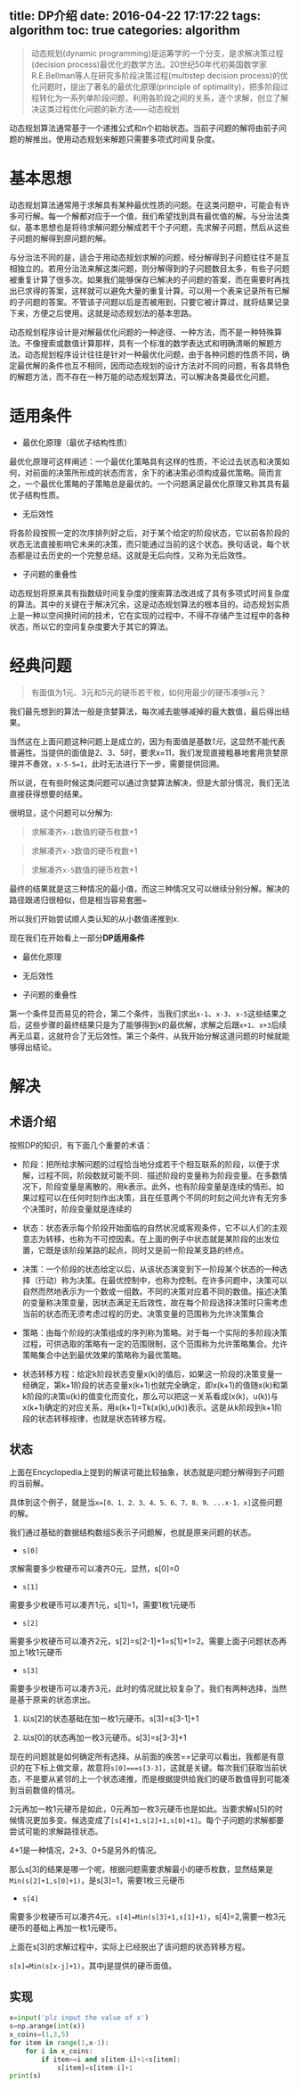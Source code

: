 title: DP介绍
date: 2016-04-22 17:17:22
tags: algorithm
toc: true
categories: algorithm
---


> 动态规划(dynamic programming)是运筹学的一个分支，是求解决策过程(decision process)最优化的数学方法。20世纪50年代初美国数学家R.E.Bellman等人在研究多阶段决策过程(multistep decision process)的优化问题时，提出了著名的最优化原理(principle of optimality)，把多阶段过程转化为一系列单阶段问题，利用各阶段之间的关系，逐个求解，创立了解决这类过程优化问题的新方法——动态规划

动态规划算法通常基于一个递推公式和n个初始状态。当前子问题的解将由前子问题的解推出。使用动态规划来解题只需要多项式时间复杂度。

<!--more-->

# 基本思想 #

动态规划算法通常用于求解具有某种最优性质的问题。在这类问题中，可能会有许多可行解。每一个解都对应于一个值，我们希望找到具有最优值的解。与分治法类似，基本思想也是将待求解问题分解成若干个子问题，先求解子问题，然后从这些子问题的解得到原问题的解。

与分治法不同的是，适合于用动态规划求解的问题，经分解得到子问题往往不是互相独立的。若用分治法来解这类问题，则分解得到的子问题数目太多，有些子问题被重复计算了很多次。如果我们能够保存已解决的子问题的答案，而在需要时再找出已求得的答案，这样就可以避免大量的重复计算。可以用一个表来记录所有已解的子问题的答案。不管该子问题以后是否被用到，只要它被计算过，就将结果记录下来，方便之后使用。这就是动态规划法的基本思路。

动态规划程序设计是对解最优化问题的一种途径、一种方法，而不是一种特殊算法。不像搜索或数值计算那样，具有一个标准的数学表达式和明确清晰的解题方法。动态规划程序设计往往是针对一种最优化问题，由于各种问题的性质不同，确定最优解的条件也互不相同，因而动态规划的设计方法对不同的问题，有各具特色的解题方法，而不存在一种万能的动态规划算法，可以解决各类最优化问题。

# 适用条件 #

- 最优化原理（最优子结构性质） 

最优化原理可这样阐述：一个最优化策略具有这样的性质，不论过去状态和决策如何，对前面的决策所形成的状态而言，余下的诸决策必须构成最优策略。简而言之，一个最优化策略的子策略总是最优的。一个问题满足最优化原理又称其具有最优子结构性质。

- 无后效性

将各阶段按照一定的次序排列好之后，对于某个给定的阶段状态，它以前各阶段的状态无法直接影响它未来的决策，而只能通过当前的这个状态。换句话说，每个状态都是过去历史的一个完整总结。这就是无后向性，又称为无后效性。

- 子问题的重叠性

动态规划将原来具有指数级时间复杂度的搜索算法改进成了具有多项式时间复杂度的算法。其中的关键在于解决冗余，这是动态规划算法的根本目的。动态规划实质上是一种以空间换时间的技术，它在实现的过程中，不得不存储产生过程中的各种状态，所以它的空间复杂度要大于其它的算法。

# 经典问题 #

> 有面值为1元、3元和5元的硬币若干枚，如何用最少的硬币凑够x元？

我们最先想到的算法一般是贪婪算法，每次减去能够减掉的最大数值，最后得出结果。

当然这在上面问题这种问题上是成立的，因为有面值是基数*1元*，这显然不能代表普遍性。当提供的面值是2、3、5时，要求x=11，我们发现直接粗暴地套用贪婪原理并不奏效，`x-5-5=1`，此时无法进行下一步，需要提供回溯。

所以说，在有些时候这类问题可以通过贪婪算法解决，但是大部分情况，我们无法直接获得想要的结果。

很明显，这个问题可以分解为:

>求解凑齐`x-1`数值的硬币枚数+1

>求解凑齐`x-3`数值的硬币枚数+1

>求解凑齐`x-5`数值的硬币枚数+1

最终的结果就是这三种情况的最小值，而这三种情况又可以继续分别分解。解决的路径跟递归很相似，但是相当容易套圈~

所以我们开始尝试顺人类认知的从小数值递推到x.

现在我们在开始看上一部分**DP适用条件**

- 最优化原理

- 无后效性

- 子问题的重叠性

第一个条件显而易见的符合，第二个条件，当我们求出`x-1`、`x-3`、`x-5`这些结果之后，这些步骤的最终结果只是为了能够得到x的最优解，求解之后跟`x+1`、`x+3`后续再无瓜葛，这就符合了无后效性。第三个条件，从我开始分解这道问题的时候就能够得出结论。


# 解决 #

## 术语介绍 ##

按照DP的知识，有下面几个重要的术语：

- 阶段：把所给求解问题的过程恰当地分成若干个相互联系的阶段，以便于求解，过程不同，阶段数就可能不同．描述阶段的变量称为阶段变量。在多数情况下，阶段变量是离散的，用k表示。此外，也有阶段变量是连续的情形。如果过程可以在任何时刻作出决策，且在任意两个不同的时刻之间允许有无穷多个决策时，阶段变量就是连续的

- 状态：状态表示每个阶段开始面临的自然状况或客观条件，它不以人们的主观意志为转移，也称为不可控因素。在上面的例子中状态就是某阶段的出发位置，它既是该阶段某路的起点，同时又是前一阶段某支路的终点。

- 决策：一个阶段的状态给定以后，从该状态演变到下一阶段某个状态的一种选择（行动）称为决策。在最优控制中，也称为控制。在许多问题中，决策可以自然而然地表示为一个数或一组数。不同的决策对应着不同的数值。描述决策的变量称决策变量，因状态满足无后效性，故在每个阶段选择决策时只需考虑当前的状态而无须考虑过程的历史。决策变量的范围称为允许决策集合

- 策略：由每个阶段的决策组成的序列称为策略。对于每一个实际的多阶段决策过程，可供选取的策略有一定的范围限制，这个范围称为允许策略集合。允许策略集合中达到最优效果的策略称为最优策略。

- 状态转移方程：给定k阶段状态变量x(k)的值后，如果这一阶段的决策变量一经确定，第k+1阶段的状态变量x(k+1)也就完全确定，即x(k+1)的值随x(k)和第k阶段的决策u(k)的值变化而变化，那么可以把这一关系看成(x(k)，u(k))与x(k+1)确定的对应关系，用x(k+1)=Tk(x(k),u(k))表示。这是从k阶段到k+1阶段的状态转移规律，也就是状态转移方程。

## 状态 ##

上面在Encyclopedia上提到的解读可能比较抽象，状态就是问题分解得到子问题的当前解。

具体到这个例子，就是当`x=[0、1、2、3、4、5、6、7、8、9、...x-1、x]`这些问题的解。

我们通过基础的数据结构数组S表示子问题解，也就是原来问题的状态。


- `s[0]`

求解需要多少枚硬币可以凑齐0元，显然，s[0]=0

- `s[1]`

需要多少枚硬币可以凑齐1元，s[1]=1，需要1枚1元硬币

- `s[2]`

需要多少枚硬币可以凑齐2元，s[2]=s[2-1]+1=s[1]+1=2。需要上面子问题状态再加上1枚1元硬币

- `s[3]`

需要多少枚硬币可以凑齐3元，此时的情况就比较复杂了。我们有两种选择，当然是基于原来的状态求出。

1. 以s[2]的状态基础在加一枚1元硬币。s[3]=s[3-1]+1

2. 以s[0]的状态再加一枚3元硬币。s[3]=s[3-3]+1

现在的问题就是如何确定所有选择。从前面的疾苦==记录可以看出，我都是有意识的在下标上做文章，故意将`s[0]===s[3-3]`，这就是关键。每次我们获取当前状态，不是要从紧邻的上一个状态递推，而是根据提供给我们的硬币数值得到可能凑到当前数值的情况。

2元再加一枚1元硬币是如此，0元再加一枚3元硬币也是如此。当要求解s[5]的时候情况更加多变。候选变成了`[s[4]+1,s[2]+1,s[0]+1]`。每个子问题的求解都要尝试可能的求解路径状态。

4+1是一种情况，2+3、0+5是另外的情况。

那么s[3]的结果是哪一个呢，根据问题需要求解最小的硬币枚数，显然结果是`Min(s[2]+1,s[0]+1)`，是s[3]=1，需要1枚三元硬币

- `s[4]`

需要多少枚硬币可以凑齐4元，`s[4]=Min(s[3]+1,s[1]+1)`，s[4]=2,需要一枚3元硬币的基础上再加一枚1元硬币。

上面在s[3]的求解过程中，实际上已经脱出了该问题的状态转移方程。

`s[x]=Min(s[x-j]+1)`，其中j是提供的硬币面值。

## 实现 ##

```python
x=input('plz input the value of x')
s=np.arange(int(x))
x_coins=(1,3,5)
for item in range(1,x-1):
	for i in x_coins:
		if item>=i and s[item-i]+1<s[item]:
			s[item]=s[item-i]+1
print(s)
```
